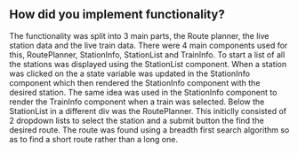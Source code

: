 ## How did you implement functionality?

The functionality was split into 3 main parts, the Route planner, the live station data and the live train data. There were 4 main components used for this, RoutePlanner, StationInfo, StationList and TrainInfo.
To start a list of all the stations was displayed using the StationList component. When a station was clicked on the a state variable was updated in the StationInfo component which then rendered the StationInfo component with the desired station. The same idea was used in the StationInfo component to render the TrainInfo component when a train was selected.
Below the StationList in a different div was the RoutePlanner. This initiclly consisted of 2 dropdown lists to select the station and a submit button the find the desired route. The route was found using a breadth first search algorithm so as to find a short route rather than a long one.